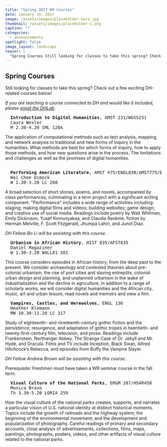 ```yaml
---
title: "Spring 2017 DH Courses"
date: January 19, 2017
image: /assets/images/placeholder-hero.jpg
thumbnail: /assets/images/placeholder-1.png
caption: ""
categories: 
  - announcements
spotlight: false 
image_layout: landscape
teaser: |
  "Spring Courses Still looking for classes to take this spring? Check out a few exciting DH-related courses below! If you are teaching a course connected to DH and would like it included, please email..."
---
```


<h2>Spring Courses</h2>
   
Still looking for classes to take this spring? Check out a few exciting DH-related courses below!

<em>If you are teaching a course connected to DH and would like it included, please <a href="mailto:dhlab@yale.edu?subject=DH%20courses">email the DHLab</a>.</em>

<pre>
  <strong>Introduction to Digital Humanities</strong>, AMST 231/WGSS231
  Laura Wexler
  M 2.30-4.20 SML 120A
</pre>
   
The application of computational methods such as text analysis, mapping, and network analysis to traditional and new forms of inquiry in the humanities. What methods are best for which forms of inquiry, how to apply those methods, and how new questions arise in the process. The limitations and challenges as well as the promises of digital humanities.
    

<pre> 
  <strong>Performing American Literature</strong>, AMST 475/ENGL838/AMST775/ENGL438
  Wai Chee Dimock
  W 1.30-3.20 LC 208
</pre>
   
A broad selection of short stories, poems, and novels, accompanied by class performances, culminating in a term project with a significant writing component. "Performance" includes a wide range of activities including: staging; making digital films and videos; building websites; game design; and creative use of social media. Readings include poetry by Walt Whitman, Emily Dickinson, Yusef Komunyakaa, and Claudia Rankine; fiction by Herman Melville, F. Scott Fitzgerald, Jhumpa Lahiri, and Junot Diaz.

<em>DH Fellow Bo Li will be assisting with this course.</em>
    
   
<pre>
  <strong>Urbanism in African History</strong>, HIST 835/AFST835
  Daniel Magaziner
  W 1.30-3.20 WALL81 301
</pre>
   
This course considers episodes in African history, from the deep past to the present. We consider archaeology and contested theories about pre-colonial urbanism, the rise of port cities and slaving entrepôts, colonial urban design and planning, and unplanned urbanism in the wake of industrialization and the decline in agriculture. In addition to a range of scholarly works, we will consider digital humanities and the African city, music, art and urban leisure, read novels and memoirs and view a film.
    
<pre>
  <strong>Vampires, Castles, and Werewolves</strong>, ENGL 136
  Heather Klemann
  MW 10.30-11.20 LC 317
</pre>
   
Study of eighteenth- and nineteenth-century gothic fiction and the persistence, resurgence, and adaptation of gothic tropes in twentieth- and twenty-first-century film, television, and prose. Readings include Frankenstein, Northanger Abbey, The Strange Case of Dr. Jekyll and Mr. Hyde, and Dracula. Films and TV include Inception, Black Swan, Alfred Hitchcock’s Rebecca, and episodes from Buffy the Vampire Slayer.

<em>DH Fellow Andrew Brown will be assisting with this course</em>.
   
Prerequisite: Freshmen must have taken a WR seminar course in the fall term.
    
<pre>
  <strong>Visual Culture of the National Parks</strong>, ER&amp;M 287/HSAR458
  Monica Bravo
  Th 3.30-5.20 LORIA 259
</pre>
   
How the visual culture of the national parks creates, supports, and narrates a particular vision of U.S. national identity at distinct historical moments. Topics include the growth of railroads and the highway system; the beginning of the environmental movement; and the development and popularization of photography. Careful readings of primary and secondary accounts, close analysis of advertisements, collections, films, maps, paintings, photographs, posters, videos, and other artifacts of visual culture related to the national parks.
   